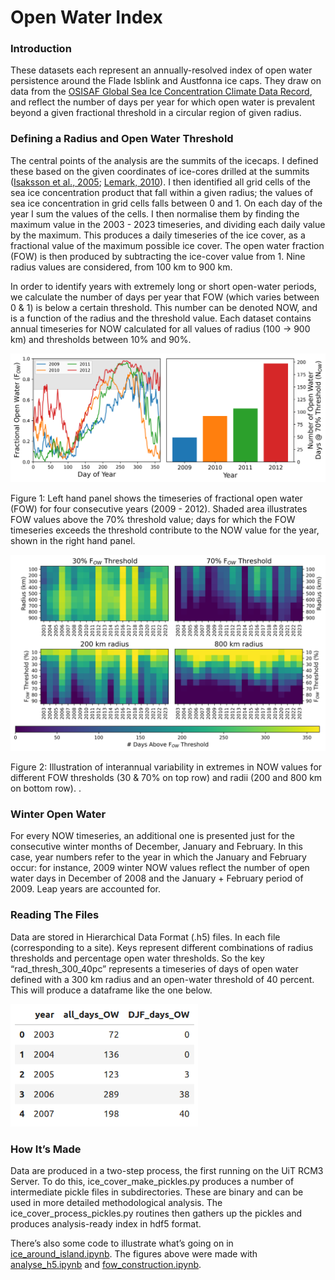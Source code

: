 # Open Water Index

### Introduction

These datasets each represent an annually-resolved index of open water persistence around the Flade Isblink and Austfonna ice caps. They draw on data from the [OSISAF Global Sea Ice Concentration Climate Data Record](http://dx.doi.org/10.15770/EUM_SAF_OSI_0008), and reflect the number of days per year for which open water is prevalent beyond a given fractional threshold in a circular region of given radius.

### Defining a Radius and Open Water Threshold

The central points of the analysis are the summits of the icecaps. I defined these based on the given coordinates of ice-cores drilled at the summits ([Isaksson et al., 2005](https://journals.sagepub.com/doi/pdf/10.1191/0959683605hl820rp); [Lemark, 2010](https://nbi.ku.dk/english/theses/masters-theses/andreas-lemark/A_Lemark_Speciale.pdf)). I then identified all grid cells of the sea ice concentration product that fall within a given radius; the values of sea ice concentration in grid cells falls between 0 and 1. On each day of the year I sum the values of the cells. I then normalise them by finding the maximum value in the 2003 - 2023 timeseries, and dividing each daily value by the maximum. This produces a daily timeseries of the ice cover, as a fractional value of the maximum possible ice cover. The open water fraction (FOW) is then produced by subtracting the ice-cover value from 1. Nine radius values are considered, from 100 km to 900 km. 

In order to identify years with extremely long or short open-water periods, we calculate the number of days per year that FOW (which varies between 0 & 1) is below a certain threshold. This number can be denoted NOW, and is a function of the radius and the threshold value. Each dataset contains annual timeseries for NOW calculated for all values of radius (100 -> 900 km) and thresholds between 10% and 90%. 

![](figures/now_construction.png)

Figure 1: Left hand panel shows the timeseries of fractional open water (FOW) for four consecutive years (2009 - 2012). Shaded area illustrates FOW values above the 70% threshold value; days for which the FOW timeseries exceeds the threshold contribute to the NOW value for the year, shown in the right hand panel. 


![](figures/now_heatmaps.png)

Figure 2: Illustration of interannual variability in extremes in NOW values for different FOW thresholds (30 & 70% on top row) and radii (200 and 800 km on bottom row). . 


### Winter Open Water

For every NOW timeseries, an additional one is presented just for the consecutive winter months of December, January and February. In this case, year numbers refer to the year in which the January and February occur: for instance, 2009 winter NOW values reflect the number of open water days in December of 2008 and the January + February period of 2009. Leap years are accounted for.

### Reading The Files

Data are stored in Hierarchical Data Format (.h5) files. In each file (corresponding to a site). Keys represent different combinations of radius thresholds and percentage open water thresholds. So the key “rad_thresh_300_40pc” represents a timeseries of days of open water defined with a 300 km radius and an open-water threshold of 40 percent. This will produce a dataframe like the one below.

[<img src="./figures/dataframe_head.png" width="300" />](./figures/dataframe_head.png)

### How It’s Made

Data are produced in a two-step process, the first running on the UiT RCM3 Server. To do this, ice_cover_make_pickles.py produces a number of intermediate pickle files in subdirectories. These are binary and can be used in more detailed methodological analysis. The ice_cover_process_pickles.py routines then gathers up the pickles and produces analysis-ready index in hdf5 format. 

There’s also some code to illustrate what’s going on in [ice_around_island.ipynb](https://github.com/robbiemallett/open_water_index/blob/main/ice_around_island.ipynb). The figures above were made with [analyse_h5.ipynb](https://github.com/robbiemallett/open_water_index/blob/main/analyse_h5.ipynb) and [fow_construction.ipynb](https://github.com/robbiemallett/open_water_index/blob/main/fow_construction.ipynb).
